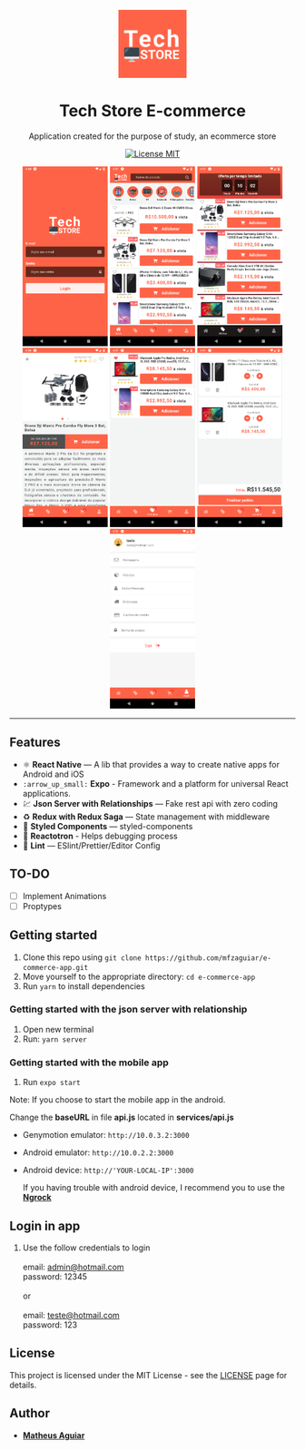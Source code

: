 <h1 align="center">
<br>
  <img src=".github/logo.png" alt="TechStore" width="120">
<br>
<br>
Tech Store E-commerce
</h1>

<p align="center">
Application created for the purpose of study, an ecommerce store
</p>

<p align="center">
  <a href="https://opensource.org/licenses/MIT">
    <img src="https://img.shields.io/badge/License-MIT-blue.svg" alt="License MIT">
  </a>
</p>

<div align="center">
<img src=".github/preview1.png" width="150" />
<img src=".github/preview2.png" width="150" />
<img src=".github/preview3.png" width="150" />
<img src=".github/preview7.png" width="150" />
<img src=".github/preview4.png" width="150" />
<img src=".github/preview5.png" width="150" />
<img src=".github/preview6.png" width="150" />
</div>

<hr />

## Features

- ⚛️ **React Native** — A lib that provides a way to create native apps for Android and iOS
- `:arrow_up_small:` **Expo** - Framework and a platform for universal React applications.
- 💹 **Json Server with Relationships** — Fake rest api with zero coding
- ♻ **Redux with Redux Saga** — State management with middleware
- 💅 **Styled Components** — styled-components
- 🌸 **Reactotron** - Helps debugging process
- 💖 **Lint** — ESlint/Prettier/Editor Config

## TO-DO

- [ ] Implement Animations
- [ ] Proptypes

## Getting started

1. Clone this repo using `git clone https://github.com/mfzaguiar/e-commerce-app.git`
2. Move yourself to the appropriate directory: `cd e-commerce-app`<br />
3. Run `yarn` to install dependencies<br />

### Getting started with the json server with relationship

1. Open new terminal
2. Run: `yarn server`

### Getting started with the mobile app

1. Run `expo start`

Note: If you choose to start the mobile app in the android.

Change the <strong>baseURL</strong> in file <strong>api.js</strong> located in <strong>services/api.js</strong>

- Genymotion emulator:
  `http://10.0.3.2:3000`
- Android emulator:
  `http://10.0.2.2:3000`
- Android device:
  `http://'YOUR-LOCAL-IP':3000`

  If you having trouble with android device, I recommend you to use the
  [**Ngrock**](https://ngrok.com/)

## Login in app

1. Use the follow credentials to login<br/><br/>
   email: admin@hotmail.com<br/>
   password: 12345 <br/><br/>or<br/><br/>
   email: teste@hotmail.com<br/>
   password: 123

## License

This project is licensed under the MIT License - see the [LICENSE](https://opensource.org/licenses/MIT) page for details.

## Author

- [**Matheus Aguiar**](https://www.linkedin.com/in/mfzaguiar/)
